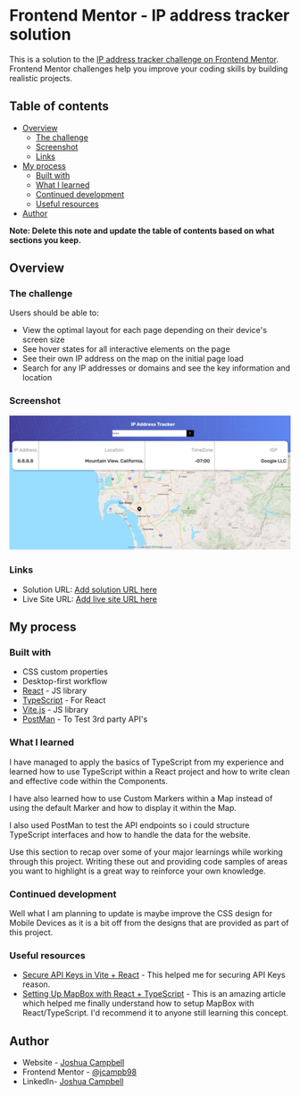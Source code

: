 # Frontend Mentor - IP address tracker solution

This is a solution to the [IP address tracker challenge on Frontend Mentor](https://www.frontendmentor.io/challenges/ip-address-tracker-I8-0yYAH0). Frontend Mentor challenges help you improve your coding skills by building realistic projects. 

## Table of contents

- [Overview](#overview)
  - [The challenge](#the-challenge)
  - [Screenshot](#screenshot)
  - [Links](#links)
- [My process](#my-process)
  - [Built with](#built-with)
  - [What I learned](#what-i-learned)
  - [Continued development](#continued-development)
  - [Useful resources](#useful-resources)
- [Author](#author)

**Note: Delete this note and update the table of contents based on what sections you keep.**

## Overview

### The challenge

Users should be able to:

- View the optimal layout for each page depending on their device's screen size
- See hover states for all interactive elements on the page
- See their own IP address on the map on the initial page load
- Search for any IP addresses or domains and see the key information and location

### Screenshot

![](./screenshot.png)

### Links

- Solution URL: [Add solution URL here](https://your-solution-url.com)
- Live Site URL: [Add live site URL here](https://your-live-site-url.com)

## My process

### Built with

- CSS custom properties
- Desktop-first workflow
- [React](https://reactjs.org/) - JS library
- [TypeScript](https://www.typescriptlang.org/) - For React
- [Vite.js](https://vitejs.dev/) - JS library
- [PostMan](https://www.postman.com/) - To Test 3rd party API's

### What I learned

I have managed to apply the basics of TypeScript from my experience and learned how to use TypeScript within a React project and 
how to write clean and effective code within the Components.

I have also learned how to use Custom Markers within a Map instead of using the default Marker and how to display it within the Map. 

I also used PostMan to test the API endpoints so i could structure TypeScript interfaces and how to handle the data for the website.

Use this section to recap over some of your major learnings while working through this project. Writing these out and providing code samples of areas you want to highlight is a great way to reinforce your own knowledge.

### Continued development

Well what I am planning to update is maybe improve the CSS design for Mobile Devices as it is a bit off from the designs that are provided as part of this project.

### Useful resources

- [Secure API Keys in Vite + React](https://medium.com/@haitham.benhammouda/getting-started-with-env-in-react-vite-06a185ffcf06) - This helped me for securing API Keys reason.
- [Setting Up MapBox with React + TypeScript](https://dev.to/franklin030601/showing-mapbox-map-with-react-55g) - This is an amazing article which helped me finally understand how to setup MapBox with React/TypeScript. I'd recommend it to anyone still learning this concept.

## Author

- Website - [Joshua Campbell](https://www.joshua-campbell.net/)
- Frontend Mentor - [@jcampb98](https://www.frontendmentor.io/profile/jcampb98)
- LinkedIn- [Joshua Campbell](https://www.linkedin.com/in/joshua-campbell98/)